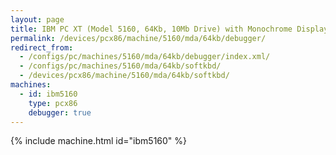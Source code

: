 ```yaml
---
layout: page
title: IBM PC XT (Model 5160, 64Kb, 10Mb Drive) with Monochrome Display and Debugger
permalink: /devices/pcx86/machine/5160/mda/64kb/debugger/
redirect_from:
  - /configs/pc/machines/5160/mda/64kb/debugger/index.xml/
  - /configs/pc/machines/5160/mda/64kb/softkbd/
  - /devices/pcx86/machine/5160/mda/64kb/softkbd/
machines:
  - id: ibm5160
    type: pcx86
    debugger: true
---
```


{% include machine.html id="ibm5160" %}
